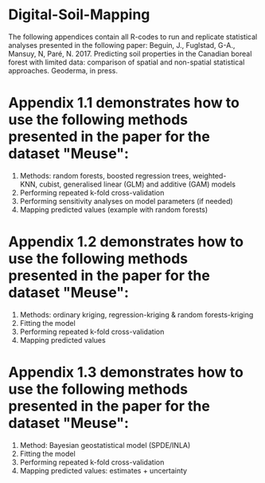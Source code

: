 # Digital-Soil-Mapping

The following appendices contain all R-codes to run and replicate statistical analyses presented in the following paper:
Beguin, J., Fuglstad, G-A., Mansuy, N, Paré, N. 2017. Predicting soil properties in the Canadian boreal forest with limited data: comparison of spatial and non-spatial statistical approaches. Geoderma, in press.

# Appendix 1.1 demonstrates how to use the following methods presented in the paper for the dataset "Meuse":
1) Methods: random forests, boosted regression trees, weighted-KNN, cubist, generalised linear (GLM) and additive (GAM) models       
2) Performing repeated k-fold cross-validation                            
3) Performing sensitivity analyses on model parameters (if needed)         
4) Mapping predicted values (example with random forests)         

# Appendix 1.2 demonstrates how to use the following methods presented in the paper for the dataset "Meuse":
1) Methods: ordinary kriging, regression-kriging & random forests-kriging
2) Fitting the model
3) Performing repeated k-fold cross-validation
4) Mapping predicted values

# Appendix 1.3 demonstrates how to use the following methods presented in the paper for the dataset "Meuse":
1) Method: Bayesian geostatistical model (SPDE/INLA)
2) Fitting the model
3) Performing repeated k-fold cross-validation
4) Mapping predicted values: estimates + uncertainty           
